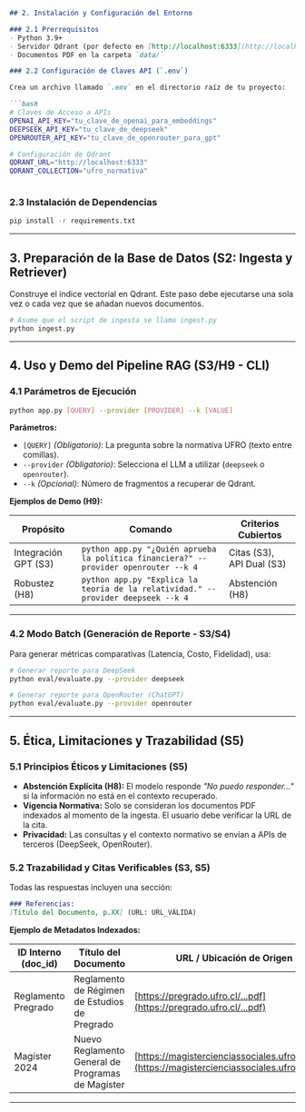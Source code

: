 ````markdown
## 2. Instalación y Configuración del Entorno

### 2.1 Prerrequisitos
- Python 3.9+
- Servidor Qdrant (por defecto en [http://localhost:6333](http://localhost:6333))
- Documentos PDF en la carpeta `data/`

### 2.2 Configuración de Claves API (`.env`)

Crea un archivo llamado `.env` en el directorio raíz de tu proyecto:

```bash
# Claves de Acceso a APIs
OPENAI_API_KEY="tu_clave_de_openai_para_embeddings"
DEEPSEEK_API_KEY="tu_clave_de_deepseek"
OPENROUTER_API_KEY="tu_clave_de_openrouter_para_gpt"

# Configuración de Qdrant
QDRANT_URL="http://localhost:6333"
QDRANT_COLLECTION="ufro_normativa"
````

```
```


### 2.3 Instalación de Dependencias

```bash
pip install -r requirements.txt
```

---

## 3. Preparación de la Base de Datos (S2: Ingesta y Retriever)

Construye el índice vectorial en Qdrant. Este paso debe ejecutarse una sola vez o cada vez que se añadan nuevos documentos.

```bash
# Asume que el script de ingesta se llama ingest.py
python ingest.py
```

---

## 4. Uso y Demo del Pipeline RAG (S3/H9 - CLI)

### 4.1 Parámetros de Ejecución

```bash
python app.py [QUERY] --provider [PROVIDER] --k [VALUE]
```

**Parámetros:**

* `[QUERY]` *(Obligatorio)*: La pregunta sobre la normativa UFRO (texto entre comillas).
* `--provider` *(Obligatorio)*: Selecciona el LLM a utilizar (`deepseek` o `openrouter`).
* `--k` *(Opcional)*: Número de fragmentos a recuperar de Qdrant.

**Ejemplos de Demo (H9):**

| Propósito            | Comando                                                                              | Criterios Cubiertos       |
| -------------------- | ------------------------------------------------------------------------------------ | ------------------------- |
| Integración GPT (S3) | `python app.py "¿Quién aprueba la política financiera?" --provider openrouter --k 4` | Citas (S3), API Dual (S3) |
| Robustez (H8)        | `python app.py "Explica la teoría de la relatividad." --provider deepseek --k 4`     | Abstención (H8)           |

---

### 4.2 Modo Batch (Generación de Reporte - S3/S4)

Para generar métricas comparativas (Latencia, Costo, Fidelidad), usa:

```bash
# Generar reporte para DeepSeek
python eval/evaluate.py --provider deepseek 

# Generar reporte para OpenRouter (ChatGPT)
python eval/evaluate.py --provider openrouter
```

---

## 5. Ética, Limitaciones y Trazabilidad (S5)

### 5.1 Principios Éticos y Limitaciones (S5)

* **Abstención Explícita (H8):** El modelo responde *"No puedo responder..."* si la información no está en el contexto recuperado.
* **Vigencia Normativa:** Solo se consideran los documentos PDF indexados al momento de la ingesta. El usuario debe verificar la URL de la cita.
* **Privacidad:** Las consultas y el contexto normativo se envían a APIs de terceros (DeepSeek, OpenRouter).

### 5.2 Trazabilidad y Citas Verificables (S3, S5)

Todas las respuestas incluyen una sección:

```markdown
### Referencias:
[Título del Documento, p.XX] (URL: URL_VÁLIDA)
```

**Ejemplo de Metadatos Indexados:**

| ID Interno (doc_id) | Título del Documento                              | URL / Ubicación de Origen                                                                          | Vigencia     |
| ------------------- | ------------------------------------------------- | -------------------------------------------------------------------------------------------------- | ------------ |
| Reglamento Pregrado | Reglamento de Régimen de Estudios de Pregrado     | [https://pregrado.ufro.cl/...pdf](https://pregrado.ufro.cl/...pdf)                                 | Versión 2023 |
| Magíster 2024       | Nuevo Reglamento General de Programas de Magíster | [https://magistercienciassociales.ufro.cl/...pdf](https://magistercienciassociales.ufro.cl/...pdf) | Versión 2024 |

---

```
```
